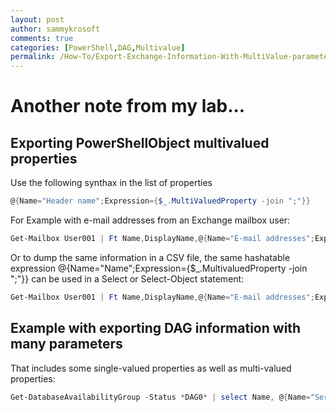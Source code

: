 ```yaml
---
layout: post
author: sammykrosoft
comments: true
categories: [PowerShell,DAG,Multivalue]
permalink: /How-To/Export-Exchange-Information-With-MultiValue-parameters.html
---
```


# Another note from my lab...

## Exporting PowerShellObject multivalued properties

Use the following synthax in the list of properties

```powershell
@{Name="Header name";Expression={$_.MultiValuedProperty -join ";"}}
```

For Example with e-mail addresses from an Exchange mailbox user:

```powershell
Get-Mailbox User001 | Ft Name,DisplayName,@{Name="E-mail addresses";Expression={$_.proxyaddresses -join ";"}}
```

Or to dump the same information in a CSV file, the same hashatable expression @{Name="Name";Expression={$_.MultivaluedProperty -join ";"}} can be used in a Select or Select-Object statement:

```powershell
Get-Mailbox User001 | Ft Name,DisplayName,@{Name="E-mail addresses";Expression={$_.proxyaddresses -join ";"}} | Export-CSV -NoTypeInformation c:\temp\MyMailboxAddresses.csv
```

## Example with exporting DAG information with many parameters

That includes some single-valued properties as well as multi-valued properties:

```powershell
Get-DatabaseAvailabilityGroup -Status *DAG0* | select Name, @{Name="Servers"; Expression={$_.Servers -join ";"}}, WitnessServer, WitnessDirectory, AlternateWitnessServer, AlternateWitnessDirectory, NetworkCompression, NetworkEncryption, ManualDagNetworkConfiguration, DatacenterActivationMode, @{Name="StoppedMailboxServers";Expression={$_.StoppedMailboxServers -join ";"}}, @{Name="StartedMailboxServers";Expression={$_.StartedMailboxServers -join ";"}}, @{Name="DatabaseAvailabilityGroupIpv4Addresses";Expression={$_.DatabaseAvailabilityGroupIpv4Addresses -join ";"}}, @{Name="DatabaseAvailabilityGroupIpAddresses";Expression={$_.DatabaseAvailabilityGroupIpAddresses -join ";"}}, AllowCrossSiteRpcClientAccess, ActivityState, FileSystem, @{NAme="OperationalServers";Expression={$_.DatabaseAvailabilityGroupIpAddresses -join ";"}}, PrimaryActiveManager, ServersInMaintenance, ThirdPartyReplication, ReplicationPort, @{Name="NetworkNames";Expression={$_.NetworkNames -join ";"}}, WitnessShareInUse, DatabaseAvailabilityGroupConfiguration, AutoDagSchemaVersion, AutoDagDatabaseCopiesPerDatabase, AutoDagDatabaseCopiesPerVolume, AutoDagTotalNumberOfDatabases, AutoDagTotalNumberOfServers, AutoDagDatabasesRootFolderPath, AutoDagVolumesRootFolderPath, AutoDagAllServersInstalled, AutoDagAutoReseedEnabled, AutoDagDiskReclaimerEnabled, AutoDagBitlockerEnabled, AutoDagFIPSCompliant, AutoDagAutoRedistributeEnabled, AutoDagSIPEnabled, ReplayLagManagerEnabled, MailboxLoadBalanceSellableStorage, MailboxLoadBalanceRelativeLoadCapacity, MailboxLoadBalanceComputeCapacity, MailboxLoadBalanceOverloadedThreshold, MailboxLoadBalanceUnderloadedThreshold, MailboxLoadBalanceEnabled, SiloName, DistributedStoreConfig, RequestedDistributedStoreConfig, DxStoreWitnessServers, DistributedStoreMembershipConfig, DistributedStoreMembershipConfigOverride, DxStoreSpareServers, PreferenceMoveFrequency, MetaCacheDatabaseVolumesPerServer, AdminDisplayName, ExchangeVersion, DistinguishedName, Identity, Guid, ObjectCategory, ObjectClass, WhenChanged, WhenCreated, WhenChangedUTC, WhenCreatedUTC, OrganizationId, Id, OriginatingServer, IsValid, ObjectState | export-csv -NoTypeInformation C:\temp\E2016DAGinfoStatus.csv

```
